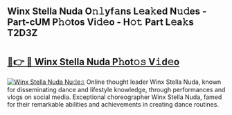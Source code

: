## Winx Stella Nuda O𝚗𝚕yf𝚊ns L𝚎a𝚔ed N𝚞𝚍es - Part-cUM P𝚑𝚘tos Vi𝚍𝚎o - H𝚘𝚝 Part L𝚎a𝚔s T2D3Z

# <h2><a href="http://kfem5c.oniu.top/?m=Winx+Stella+Nuda">🔗👉 🔴 Winx Stella Nuda P𝚑ot𝚘𝚜 V𝚒d𝚎o</a></h2>

[![Winx Stella Nuda Nu𝚍e𝚜](https://i.imgur.com/0qMVB7G.gif)](http://kfem5c.oniu.top/?m=Winx+Stella+Nuda)
Online thought leader Winx Stella Nuda, known for disseminating dance and lifestyle knowledge, through performances and vlogs on social media. Exceptional choreographer Winx Stella Nuda, famed for their remarkable abilities and achievements in creating dance routines.  
